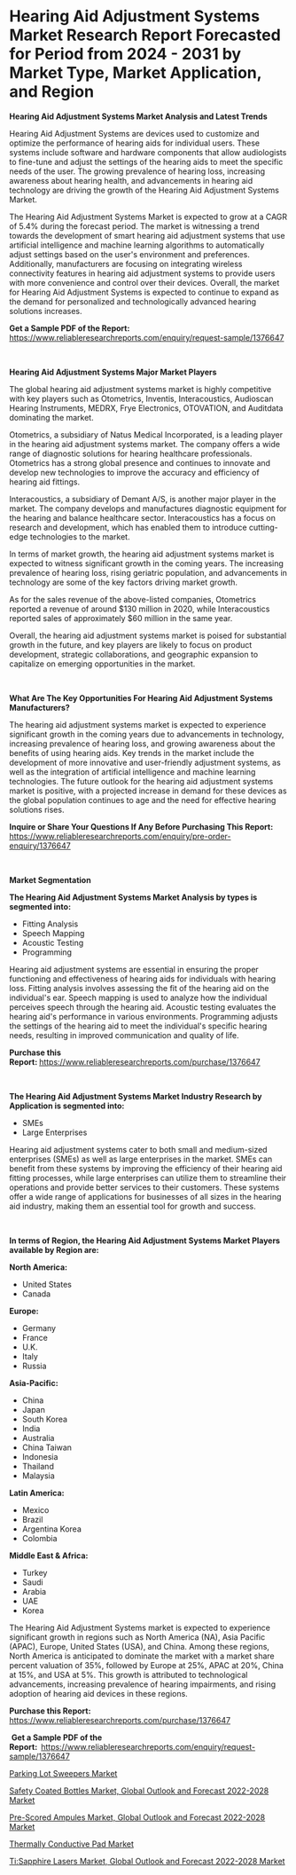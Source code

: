 <p><h1>Hearing Aid Adjustment Systems Market Research Report Forecasted for Period from 2024 -  2031 by Market Type, Market Application, and Region</h1></p><p><strong>Hearing Aid Adjustment Systems Market Analysis and Latest Trends</strong></p>
<p><p>Hearing Aid Adjustment Systems are devices used to customize and optimize the performance of hearing aids for individual users. These systems include software and hardware components that allow audiologists to fine-tune and adjust the settings of the hearing aids to meet the specific needs of the user. The growing prevalence of hearing loss, increasing awareness about hearing health, and advancements in hearing aid technology are driving the growth of the Hearing Aid Adjustment Systems Market.</p><p>The Hearing Aid Adjustment Systems Market is expected to grow at a CAGR of 5.4% during the forecast period. The market is witnessing a trend towards the development of smart hearing aid adjustment systems that use artificial intelligence and machine learning algorithms to automatically adjust settings based on the user's environment and preferences. Additionally, manufacturers are focusing on integrating wireless connectivity features in hearing aid adjustment systems to provide users with more convenience and control over their devices. Overall, the market for Hearing Aid Adjustment Systems is expected to continue to expand as the demand for personalized and technologically advanced hearing solutions increases.</p></p>
<p><strong>Get a Sample PDF of the Report:&nbsp;</strong> <a href="https://www.reliableresearchreports.com/enquiry/request-sample/1376647">https://www.reliableresearchreports.com/enquiry/request-sample/1376647</a></p>
<p>&nbsp;</p>
<p><strong>Hearing Aid Adjustment Systems Major Market Players</strong></p>
<p><p>The global hearing aid adjustment systems market is highly competitive with key players such as Otometrics, Inventis, Interacoustics, Audioscan Hearing Instruments, MEDRX, Frye Electronics, OTOVATION, and Auditdata dominating the market.</p><p>Otometrics, a subsidiary of Natus Medical Incorporated, is a leading player in the hearing aid adjustment systems market. The company offers a wide range of diagnostic solutions for hearing healthcare professionals. Otometrics has a strong global presence and continues to innovate and develop new technologies to improve the accuracy and efficiency of hearing aid fittings.</p><p>Interacoustics, a subsidiary of Demant A/S, is another major player in the market. The company develops and manufactures diagnostic equipment for the hearing and balance healthcare sector. Interacoustics has a focus on research and development, which has enabled them to introduce cutting-edge technologies to the market.</p><p>In terms of market growth, the hearing aid adjustment systems market is expected to witness significant growth in the coming years. The increasing prevalence of hearing loss, rising geriatric population, and advancements in technology are some of the key factors driving market growth.</p><p>As for the sales revenue of the above-listed companies, Otometrics reported a revenue of around $130 million in 2020, while Interacoustics reported sales of approximately $60 million in the same year.</p><p>Overall, the hearing aid adjustment systems market is poised for substantial growth in the future, and key players are likely to focus on product development, strategic collaborations, and geographic expansion to capitalize on emerging opportunities in the market.</p></p>
<p>&nbsp;</p>
<p><strong>What Are The Key Opportunities For Hearing Aid Adjustment Systems Manufacturers?</strong></p>
<p><p>The hearing aid adjustment systems market is expected to experience significant growth in the coming years due to advancements in technology, increasing prevalence of hearing loss, and growing awareness about the benefits of using hearing aids. Key trends in the market include the development of more innovative and user-friendly adjustment systems, as well as the integration of artificial intelligence and machine learning technologies. The future outlook for the hearing aid adjustment systems market is positive, with a projected increase in demand for these devices as the global population continues to age and the need for effective hearing solutions rises.</p></p>
<p><strong>Inquire or Share Your Questions If Any Before Purchasing This Report:</strong> <a href="https://www.reliableresearchreports.com/enquiry/pre-order-enquiry/1376647">https://www.reliableresearchreports.com/enquiry/pre-order-enquiry/1376647</a></p>
<p>&nbsp;</p>
<p><strong>Market Segmentation</strong></p>
<p><strong>The Hearing Aid Adjustment Systems Market Analysis by types is segmented into:</strong></p>
<p><ul><li>Fitting Analysis</li><li>Speech Mapping</li><li>Acoustic Testing</li><li>Programming</li></ul></p>
<p><p>Hearing aid adjustment systems are essential in ensuring the proper functioning and effectiveness of hearing aids for individuals with hearing loss. Fitting analysis involves assessing the fit of the hearing aid on the individual's ear. Speech mapping is used to analyze how the individual perceives speech through the hearing aid. Acoustic testing evaluates the hearing aid's performance in various environments. Programming adjusts the settings of the hearing aid to meet the individual's specific hearing needs, resulting in improved communication and quality of life.</p></p>
<p><strong>Purchase this Report:&nbsp;</strong><a href="https://www.reliableresearchreports.com/purchase/1376647">https://www.reliableresearchreports.com/purchase/1376647</a></p>
<p>&nbsp;</p>
<p><strong>The Hearing Aid Adjustment Systems Market Industry Research by Application is segmented into:</strong></p>
<p><ul><li>SMEs</li><li>Large Enterprises</li></ul></p>
<p><p>Hearing aid adjustment systems cater to both small and medium-sized enterprises (SMEs) as well as large enterprises in the market. SMEs can benefit from these systems by improving the efficiency of their hearing aid fitting processes, while large enterprises can utilize them to streamline their operations and provide better services to their customers. These systems offer a wide range of applications for businesses of all sizes in the hearing aid industry, making them an essential tool for growth and success.</p></p>
<p>&nbsp;</p>
<p><strong>In terms of Region, the Hearing Aid Adjustment Systems Market Players available by Region are:</strong></p>
<p>
    <p> <strong> North America: </strong>
        <ul>
            <li>United States</li>
            <li>Canada</li>
        </ul>
        </p> 
    <p> <strong> Europe: </strong>
        <ul>
            <li>Germany</li>
            <li>France</li>
            <li>U.K.</li>
            <li>Italy</li>
            <li>Russia</li>
        </ul>
        </p> 
    <p> <strong> Asia-Pacific: </strong>
        <ul>
            <li>China</li>
            <li>Japan</li>
            <li>South Korea</li>
            <li>India</li>
            <li>Australia</li>
            <li>China Taiwan</li>
            <li>Indonesia</li>
            <li>Thailand</li>
            <li>Malaysia</li>
        </ul>
        </p> 
    <p> <strong> Latin America: </strong>
        <ul>
            <li>Mexico</li>
            <li>Brazil</li>
            <li>Argentina Korea</li>
            <li>Colombia</li>
        </ul>
        </p> 
    <p> <strong> Middle East & Africa: </strong>
        <ul>
            <li>Turkey</li>
            <li>Saudi</li>
            <li>Arabia</li>
            <li>UAE</li>
            <li>Korea</li>
        </ul>
    </p>
    </p>
<p><p>The Hearing Aid Adjustment Systems market is expected to experience significant growth in regions such as North America (NA), Asia Pacific (APAC), Europe, United States (USA), and China. Among these regions, North America is anticipated to dominate the market with a market share percent valuation of 35%, followed by Europe at 25%, APAC at 20%, China at 15%, and USA at 5%. This growth is attributed to technological advancements, increasing prevalence of hearing impairments, and rising adoption of hearing aid devices in these regions.</p></p>
<p><strong>Purchase this Report: </strong><a href="https://www.reliableresearchreports.com/purchase/1376647">https://www.reliableresearchreports.com/purchase/1376647</a></p>
<p>&nbsp;<strong>Get a Sample PDF of the Report:&nbsp;&nbsp;</strong><a href="https://www.reliableresearchreports.com/enquiry/request-sample/1376647">https://www.reliableresearchreports.com/enquiry/request-sample/1376647</a></p>
<p><strong></strong></p>
<p><p><a href="https://view.publitas.com/reportprime-1/parking-lot-sweepers-market-size-furnishes-valuable-information-encompassing-market-share-market-trends-and-projections-spanning-from-2024-to-2031/">Parking Lot Sweepers Market</a></p><p><a href="https://zircon-bluebell-299.notion.site/Safety-Coated-Bottles-Market-Global-Outlook-and-Forecast-2022-2028-Market-Size-Share-Trends-Anal-fec0a3041248425d84b9a5206aa40019">Safety Coated Bottles Market, Global Outlook and Forecast 2022-2028 Market</a></p><p><a href="https://natural-crush-b99.notion.site/Pre-Scored-Ampules-Market-Global-Outlook-and-Forecast-2022-2028-Market-A-Comprehensive-Report-of-i-1f1d3c40267b4513bad931b4fa8d628a">Pre-Scored Ampules Market, Global Outlook and Forecast 2022-2028 Market</a></p><p><a href="https://view.publitas.com/reportprime-1/thermally-conductive-pad-market-research-report-unlocks-analysis-on-the-market-financial-status-market-size-and-market-revenue-upto-2031/">Thermally Conductive Pad Market</a></p><p><a href="https://iodized-pantydraco-05c.notion.site/Ti-Sapphire-Lasers-Market-Global-Outlook-and-Forecast-2022-2028-Market-Size-Furnishes-Valuable-Info-4cee424ae34447cc9920f557ea53790f">Ti:Sapphire Lasers Market, Global Outlook and Forecast 2022-2028 Market</a></p></p>
